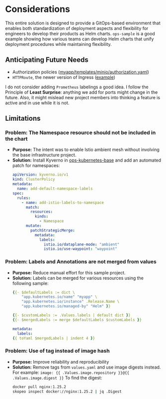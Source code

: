 # Considerations
This entire solution is designed to provide a GitOps-based environment that enables both standardization of deployment aspects and flexibility for engineers to develop their products as Helm charts. `ops-sample` is a good example showing how various teams can develop Helm charts that unify deployment procedures while maintaining flexibility.

## Anticipating Future Needs
- Authorization policies ([myapp/templates/minio/authorization.yaml](https://github.com/BrutalHex/ops-sample/blob/646c81900ca777c2c6f8aa503d48ab44de27e69f/myapp/templates/s3www/auth.yaml))
- `HTTPRoute`, the newer version of Ingress ([example](https://github.com/BrutalHex/ops-sample/blob/d07e5241057b3ee0d4d4f0214058e0737cfeca99/myapp/templates/s3www/http-route.yaml))

I do not consider adding `Prometheus` labelings a good idea. I follow the Principle of **Least Surprise**: anything we add for ports might change in the future. Also, it might mislead new project members into thinking a feature is active and in use while it is not.

## Limitations

### Problem: The Namespace resource should not be included in the chart
- **Purpose:** The intent was to enable Istio ambient mesh without involving the base infrastructure project.
- **Solution:** Install Kyverno in [ops-kubernetes-base](https://github.com/BrutalHex/ops-kubernetes-base) and add an automated patch for namespaces:
    ```yaml
    apiVersion: kyverno.io/v1
    kind: ClusterPolicy
    metadata:
      name: add-default-namespace-labels
    spec:
      rules:
        - name: add-istio-labels-to-namespace
          match:
            resources:
              kinds:
                - Namespace
          mutate:
            patchStrategicMerge:
              metadata:
                labels:
                  istio.io/dataplane-mode: "ambient"
                  istio.io/use-waypoint: "waypoint"
    ```

### Problem: Labels and Annotations are not merged from values
- **Purpose:** Reduce manual effort for this sample project.
- **Solution:** Labels can be merged for various resources using the following sample:
    ```yaml
    {{- $defaultLabels := dict \
        "app.kubernetes.io/name" "myapp" \
        "app.kubernetes.io/instance" .Release.Name \
        "app.kubernetes.io/managed-by" "Helm" }}

    {{- $customLabels := .Values.labels | default dict }}
    {{- $mergedLabels := merge $defaultLabels $customLabels }}

    metadata:
      labels:
    {{ toYaml $mergedLabels | indent 4 }}
    ```

### Problem: Use of tag instead of image hash
- **Purpose:** Improve reliability and reproducibility
- **Solution:** Remove tags from `values.yaml` and use image digests instead. For example:
    `image: {{ .Values.image.repository }}@{{ .Values.image.digest }}`
    To find the digest:
    ```sh
    docker pull nginx:1.25.2
    skopeo inspect docker://nginx:1.25.2 | jq .Digest
    ```
